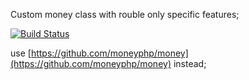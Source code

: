 Custom money class with rouble only specific features;

[![Build Status](https://travis-ci.org/Insolita/rusmoney.svg?branch=master)](https://travis-ci.org/Insolita/rusmoney)

use [https://github.com/moneyphp/money](https://github.com/moneyphp/money) instead;
